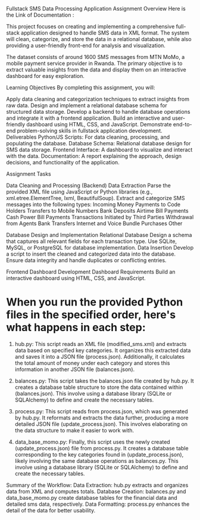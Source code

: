 Fullstack SMS Data Processing Application
Assignment Overview
Here is the Link of Documentation :

This project focuses on creating and implementing a comprehensive full-stack application designed to handle SMS data in XML format. The system will clean, categorize, and store the data in a relational database, while also providing a user-friendly front-end for analysis and visualization.

The dataset consists of around 1600 SMS messages from MTN MoMo, a mobile payment service provider in Rwanda. The primary objective is to extract valuable insights from the data and display them on an interactive dashboard for easy exploration.

Learning Objectives By completing this assignment, you will:

Apply data cleaning and categorization techniques to extract insights from raw data. Design and implement a relational database schema for structured data storage. Develop a backend to handle database operations and integrate it with a frontend application. Build an interactive and user-friendly dashboard using HTML, CSS, and JavaScript. Demonstrate end-to-end problem-solving skills in fullstack application development. Deliverables Python/JS Scripts: For data cleaning, processing, and populating the database. Database Schema: Relational database design for SMS data storage. Frontend Interface: A dashboard to visualize and interact with the data. Documentation: A report explaining the approach, design decisions, and functionality of the application.

Assignment Tasks

Data Cleaning and Processing (Backend) Data Extraction Parse the provided XML file using JavaScript or Python libraries (e.g., xml.etree.ElementTree, lxml, BeautifulSoup). Extract and categorize SMS messages into the following types: Incoming Money Payments to Code Holders Transfers to Mobile Numbers Bank Deposits Airtime Bill Payments Cash Power Bill Payments Transactions Initiated by Third Parties Withdrawal from Agents Bank Transfers Internet and Voice Bundle Purchases Other

Database Design and Implementation Relational Database Design a schema that captures all relevant fields for each transaction type. Use SQLite, MySQL, or PostgreSQL for database implementation. Data Insertion Develop a script to insert the cleaned and categorized data into the database. Ensure data integrity and handle duplicates or conflicting entries.

Frontend Dashboard Development Dashboard Requirements Build an interactive dashboard using HTML, CSS, and JavaScript.


# When you run the provided Python files in the specified order, here's what happens in each step:

1. hub.py:
This script reads an XML file (modified_sms.xml) and extracts data based on specified key categories.
It organizes this extracted data and saves it into a JSON file (process.json).
Additionally, it calculates the total amount of money under each category and stores this information in another JSON file (balances.json).

2. balances.py:
This script takes the balances.json file created by hub.py.
It creates a database table structure to store the data contained within (balances.json). This involve using a database library (SQLite or SQLAlchemy) to define and create the necessary tables.

3. process.py:
This script reads from process.json, which was generated by hub.py.
It reformats and extracts the data further, producing a more detailed JSON file (update_process.json). This involves elaborating on the data structure to make it easier to work with.

4. data_base_momo.py:
Finally, this script uses the newly created (update_process.json) file from process.py.
It creates a database table corresponding to the key categories found in (update_process.json), likely involving the same database operations as balances.py. This involve using a database library (SQLite or SQLAlchemy) to define and create the necessary tables.

Summary of the Workflow:
Data Extraction: hub.py extracts and organizes data from XML and computes totals.
Database Creation: balances.py and data_base_momo.py create database tables for the financial data and detailed sms data, respectively.
Data Formatting: process.py enhances the detail of the data for better usability.
